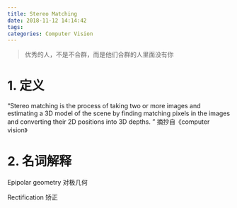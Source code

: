 ```yaml
---
title: Stereo Matching
date: 2018-11-12 14:14:42
tags:
categories: Computer Vision
---
```


<blockquote class="blockquote-center">优秀的人，不是不合群，而是他们合群的人里面没有你</blockquote>

# 1. 定义

“Stereo matching is the process of taking two or more images and estimating a 3D model of
the scene by finding matching pixels in the images and converting their 2D positions into
3D depths. ” 摘抄自《computer vision》

# 2. 名词解释

Epipolar geometry 对极几何

Rectification 矫正

